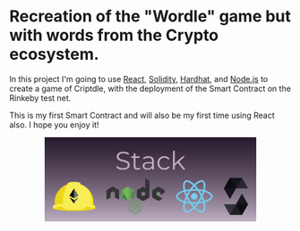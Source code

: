 # Recreation of the "Wordle" game but with words from the Crypto ecosystem.

In this project I'm going to use [React](https://reactjs.org/), [Solidity](https://soliditylang.org/), [Hardhat](https://hardhat.org/), and [Node.js](https://nodejs.org/) to create a game of Criptdle, with the deployment of the Smart Contract on
the Rinkeby test net.

This is my first Smart Contract and will also be my first time using React also. I hope you enjoy it!

<p align="center"><img src='/readmeimg/banner-github.png' width="75%" height="75%" ></p>
